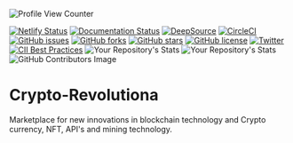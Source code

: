 ![Profile View Counter](https://komarev.com/ghpvc/?username=KOSASIH)

[![Netlify Status](https://api.netlify.com/api/v1/badges/1b0880ee-2fc3-413f-b97b-fa012e55482f/deploy-status)](https://app.netlify.com/sites/cryptorevolutiona/deploys)
[![Documentation Status](https://readthedocs.org/projects/crypto-revolutiona/badge/?version=latest)](https://crypto-revolutiona.readthedocs.io/en/latest/?badge=latest)
[![DeepSource](https://deepsource.io/gh/KOSASIH/Crypto-Revolutiona.svg/?label=active+issues&show_trend=true&token=Mr4MQ4IugT1rkOxZqunw3Yeu)](https://deepsource.io/gh/KOSASIH/Crypto-Revolutiona/?ref=repository-badge)
[![CircleCI](https://circleci.com/gh/KOSASIH/Crypto-Revolutiona/tree/main.svg?style=svg)](https://circleci.com/gh/KOSASIH/Crypto-Revolutiona/tree/main)
[![GitHub issues](https://img.shields.io/github/issues/KOSASIH/Crypto-Revolutiona)](https://github.com/KOSASIH/Crypto-Revolutiona/issues)
[![GitHub forks](https://img.shields.io/github/forks/KOSASIH/Crypto-Revolutiona)](https://github.com/KOSASIH/Crypto-Revolutiona/network)
[![GitHub stars](https://img.shields.io/github/stars/KOSASIH/Crypto-Revolutiona)](https://github.com/KOSASIH/Crypto-Revolutiona/stargazers)
[![GitHub license](https://img.shields.io/github/license/KOSASIH/Crypto-Revolutiona)](https://github.com/KOSASIH/Crypto-Revolutiona/blob/main/LICENSE)
[![Twitter](https://img.shields.io/twitter/url?style=social&url=https%3A%2F%2Fmobile.twitter.com%2FKosasihg88G)](https://twitter.com/intent/tweet?text=Wow:&url=https%3A%2F%2Fgithub.com%2FKOSASIH%2FCrypto-Revolutiona%2Fedit%2Fmain%2FREADME.md)
[![CII Best Practices](https://bestpractices.coreinfrastructure.org/projects/5480/badge)](https://bestpractices.coreinfrastructure.org/projects/5480)
![Your Repository's Stats](https://github-readme-stats.vercel.app/api?username=KOSASIH&show_icons=true)
![Your Repository's Stats](https://github-readme-stats.vercel.app/api/top-langs/?username=KOSASIH&theme=blue-green)
![GitHub Contributors Image](https://contrib.rocks/image?repo=KOSASIH/Crypto-Revolutiona)

# Crypto-Revolutiona
Marketplace for new innovations in blockchain technology and Crypto currency, NFT, API's and mining technology.
